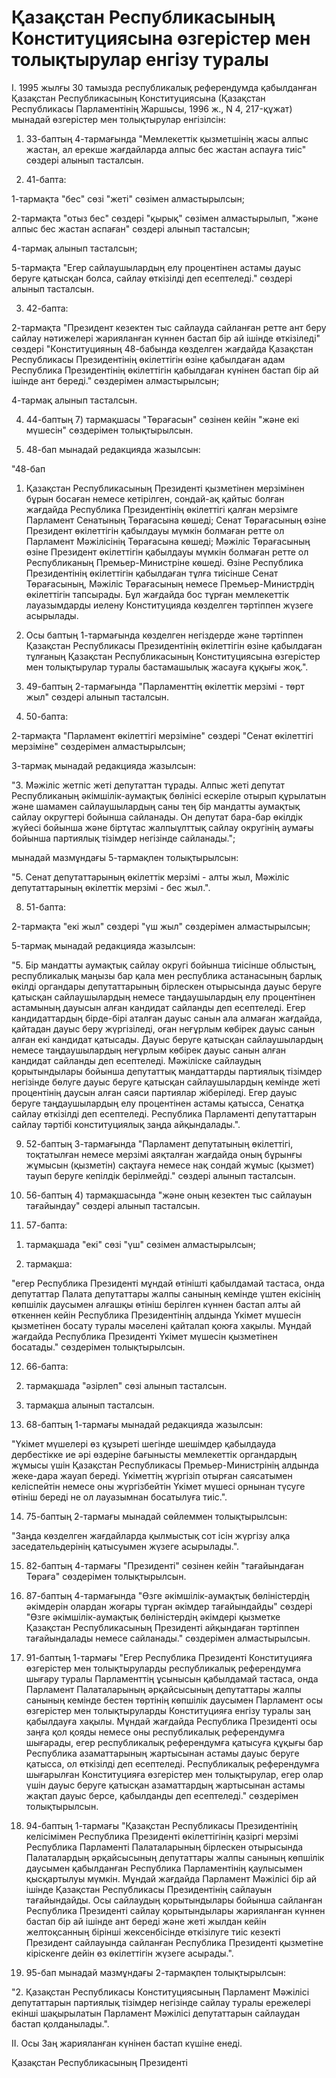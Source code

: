 # Қазақстан Республикасының Конституциясына өзгерiстер мен толықтырулар енгiзу туралы

I. 1995 жылғы 30 тамызда республикалық референдумда қабылданған Қазақстан Республикасының Конституциясына (Қазақстан Республикасы Парламентiнiң Жаршысы, 1996 ж., N 4, 217-құжат) мынадай өзгерiстер мен толықтырулар енгiзiлсiн:

1. 33-баптың 4-тармағында "Мемлекеттiк қызметшiнiң жасы алпыс жастан, ал ерекше жағдайларда алпыс бес жастан аспауға тиiс" сөздерi алынып тасталсын.

2. 41-бапта:

1-тармақта "бес" сөзi "жетi" сөзiмен алмастырылсын;

2-тармақта "отыз бес" сөздерi "қырық" сөзiмен алмастырылып, "және алпыс бес жастан аспаған" сөздерi алынып тасталсын;

4-тармақ алынып тасталсын;

5-тармақта "Егер сайлаушылардың елу процентiнен астамы дауыс беруге қатысқан болса, сайлау өткiзiлдi деп есептеледi." сөздерi алынып тасталсын.

3. 42-бапта:

2-тармақта "Президент кезектен тыс сайлауда сайланған ретте ант беру сайлау нәтижелерi жарияланған күннен бастап бiр ай iшiнде өткiзiледi" сөздерi "Конституцияның 48-бабында көзделген жағдайда Қазақстан Республикасы Президентiнiң өкiлеттiгiн өзiне қабылдаған адам Республика Президентiнiң өкiлеттiгiн қабылдаған күнiнен бастап бiр ай iшiнде ант бередi." сөздерiмен алмастырылсын;

4-тармақ алынып тасталсын.

4. 44-баптың 7) тармақшасы "Төрағасын" сөзiнен кейiн "және екi мүшесiн" сөздерiмен толықтырылсын.

5. 48-бап мынадай редакцияда жазылсын:

"48-бап

1. Қазақстан Республикасының Президентi қызметiнен мерзiмiнен бұрын босаған немесе кетiрiлген, сондай-ақ қайтыс болған жағдайда Республика Президентiнiң өкiлеттiгi қалған мерзiмге Парламент Сенатының Төрағасына көшедi; Сенат Төрағасының өзiне Президент өкiлеттiгiн қабылдауы мүмкiн болмаған ретте ол Парламент Мәжiлiсiнiң Төрағасына көшедi; Мәжiлiс Төрағасының өзiне Президент өкiлеттiгiн қабылдауы мүмкiн болмаған ретте ол Республиканың Премьер-Министрiне көшедi. Өзiне Республика Президентiнiң өкiлеттiгiн қабылдаған тұлға тиiсiнше Сенат Төрағасының, Мәжiлiс Төрағасының немесе Премьер-Министрдiң өкiлеттiгiн тапсырады. Бұл жағдайда бос тұрған мемлекеттiк лауазымдарды иелену Конституцияда көзделген тәртiппен жүзеге асырылады.

2. Осы баптың 1-тармағында көзделген негiздерде және тәртiппен Қазақстан Республикасы Президентiнiң өкiлеттiгiн өзiне қабылдаған тұлғаның Қазақстан Республикасының Конституциясына өзгерiстер мен толықтырулар туралы бастамашылық жасауға құқығы жоқ.".

6. 49-баптың 2-тармағында "Парламенттiң өкiлеттiк мерзiмi - төрт жыл" сөздерi алынып тасталсын.

7. 50-бапта:

2-тармақта "Парламент өкiлеттiгi мерзiмiне" сөздерi "Сенат өкiлеттiгi мерзiмiне" сөздерiмен алмастырылсын;

3-тармақ мынадай редакцияда жазылсын:

"3. Мәжiлiс жетпiс жетi депутаттан тұрады. Алпыс жетi депутат Республиканың әкiмшiлiк-аумақтық бөлiнiсi ескерiле отырып құрылатын және шамамен сайлаушылардың саны тең бiр мандатты аумақтық сайлау округтерi бойынша сайланады. Он депутат бара-бар өкiлдiк жүйесi бойынша және бiртұтас жалпыұлттық сайлау округiнiң аумағы бойынша партиялық тiзiмдер негiзiнде сайланады.";

мынадай мазмұндағы 5-тармақпен толықтырылсын:

"5. Сенат депутаттарының өкiлеттiк мерзiмi - алты жыл, Мәжiлiс депутаттарының өкiлеттiк мерзiмi - бес жыл.".

8. 51-бапта:

2-тармақта "екi жыл" сөздерi "үш жыл" сөздерiмен алмастырылсын;

5-тармақ мынадай редакцияда жазылсын:

"5. Бiр мандатты аумақтық сайлау округi бойынша тиiсiнше облыстың, республикалық маңызы бар қала мен республика астанасының барлық өкiлдi органдары депутаттарының бiрлескен отырысында дауыс беруге қатысқан сайлаушылардың немесе таңдаушылардың елу процентiнен астамының дауысын алған кандидат сайланды деп есептеледi. Егер кандидаттардың бiрде-бiрi аталған дауыс санын ала алмаған жағдайда, қайтадан дауыс беру жүргiзiледi, оған неғұрлым көбiрек дауыс санын алған екi кандидат қатысады. Дауыс беруге қатысқан сайлаушылардың немесе таңдаушылардың неғұрлым көбiрек дауыс санын алған кандидат сайланды деп есептеледi. Мәжiлiске сайлаудың қорытындылары бойынша депутаттық мандаттарды партиялық тiзiмдер негiзiнде бөлуге дауыс беруге қатысқан сайлаушылардың кемiнде жетi процентiнiң даусын алған саяси партиялар жiберiледi. Егер дауыс беруге таңдаушылардың елу процентiнен астамы қатысса, Сенатқа сайлау өткiзiлдi деп есептеледi. Республика Парламентi депутаттарын сайлау тәртiбi конституциялық заңда айқындалады.".

9. 52-баптың 3-тармағында "Парламент депутатының өкiлеттiгi, тоқтатылған немесе мерзiмi аяқталған жағдайда оның бұрынғы жұмысын (қызметiн) сақтауға немесе нақ сондай жұмыс (қызмет) тауып беруге кепiлдiк берiлмейдi." сөздерi алынып тасталсын.

10. 56-баптың 4) тармақшасында "және оның кезектен тыс сайлауын тағайындау" сөздерi алынып тасталсын.

11. 57-бапта:

1) тармақшада "екi" сөзi "үш" сөзiмен алмастырылсын;

6) тармақша:

"егер Республика Президентi мұндай өтiнiштi қабылдамай тастаса, онда депутаттар Палата депутаттары жалпы санының кемiнде үштен екiсiнiң көпшiлiк даусымен алғашқы өтiнiш берiлген күннен бастап алты ай өткеннен кейiн Республика Президентiнiң алдында Үкiмет мүшесiн қызметiнен босату туралы мәселенi қайталап қоюға хақылы. Мұндай жағдайда Республика Президентi Үкiмет мүшесiн қызметiнен босатады." сөздерiмен толықтырылсын.

12. 66-бапта:

2) тармақшада "әзiрлеп" сөзi алынып тасталсын.

9) тармақша алынып тасталсын.

13. 68-баптың 1-тармағы мынадай редакцияда жазылсын:

"Үкiмет мүшелерi өз құзыретi шегiнде шешiмдер қабылдауда дербестiкке ие әрi өздерiне бағынысты мемлекеттiк органдардың жұмысы үшiн Қазақстан Республикасы Премьер-Министрiнiң алдында жеке-дара жауап бередi. Үкiметтiң жүргiзiп отырған саясатымен келiспейтiн немесе оны жүргiзбейтiн Үкiмет мүшесi орнынан түсуге өтiнiш бередi не ол лауазымнан босатылуға тиiс.".

14. 75-баптың 2-тармағы мынадай сөйлеммен толықтырылсын:

"Заңда көзделген жағдайларда қылмыстық сот iсiн жүргiзу алқа заседательдерiнiң қатысуымен жүзеге асырылады.".

15. 82-баптың 4-тармағы "Президентi" сөзiнен кейiн "тағайындаған Төраға" сөздерiмен толықтырылсын.

16. 87-баптың 4-тармағында "Өзге әкiмшiлiк-аумақтық бөлiнiстердiң әкiмдерiн олардан жоғары тұрған әкiмдер тағайындайды" сөздерi "Өзге әкiмшiлiк-аумақтық бөлiнiстердiң әкiмдерi қызметке Қазақстан Республикасының Президентi айқындаған тәртiппен тағайындалады немесе сайланады." сөздерiмен алмастырылсын.

17. 91-баптың 1-тармағы "Егер Республика Президентi Конституцияға өзгерiстер мен толықтыруларды республикалық референдумға шығару туралы Парламенттiң ұсынысын қабылдамай тастаса, онда Парламент Палаталарының әрқайсысының депутаттары жалпы санының кемiнде бестен төртiнiң көпшiлiк даусымен Парламент осы өзгерiстер мен толықтыруларды Конституцияға енгiзу туралы заң қабылдауға хақылы. Мұндай жағдайда Республика Президентi осы заңға қол қояды немесе оны республикалық референдумға шығарады, егер республикалық референдумға қатысуға құқығы бар Республика азаматтарының жартысынан астамы дауыс беруге қатысса, ол өткiзiлдi деп есептеледi. Республикалық референдумға шығарылған Конституцияға өзгерiстер мен толықтырулар, егер олар үшiн дауыс беруге қатысқан азаматтардың жартысынан астамы жақтап дауыс берсе, қабылданды деп есептеледi." сөздерiмен толықтырылсын.

18. 94-баптың 1-тармағы "Қазақстан Республикасы Президентiнiң келiсiмiмен Республика Президентi өкiлеттiгiнiң қазiргi мерзiмi Республика Парламентi Палаталарының бiрлескен отырысында Палаталардың әрқайсысының депутаттары жалпы санының көпшiлiк даусымен қабылданған Республика Парламентiнiң қаулысымен қысқартылуы мүмкiн. Мұндай жағдайда Парламент Мәжiлiсi бiр ай iшiнде Қазақстан Республикасы Президентiнiң сайлауын тағайындайды. Осы сайлаудың қорытындылары бойынша сайланған Республика Президентi сайлау қорытындылары жарияланған күннен бастап бiр ай iшiнде ант бередi және жетi жылдан кейiн желтоқсанның бiрiншi жексенбiсiнде өткiзiлуге тиiс кезектi Президент сайлауында сайланған Республика Президентi қызметiне кiрiскенге дейiн өз өкiлеттiгiн жүзеге асырады.".

19. 95-бап мынадай мазмұндағы 2-тармақпен толықтырылсын:

"2. Қазақстан Республикасы Конституциясының Парламент Мәжiлiсi депутаттарын партиялық тiзiмдер негiзiнде сайлау туралы ережелерi екiншi шақырылатын Парламент Мәжiлiсi депутаттарын сайлаудан бастап қолданылады.".

II. Осы Заң жарияланған күнiнен бастап күшiне енедi.

Қазақстан Республикасының Президентi

